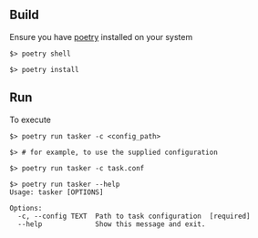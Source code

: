 ## Build

Ensure you have [poetry](https://python-poetry.org/) installed on your system

```text
$> poetry shell

$> poetry install
```

## Run

To execute

```text
$> poetry run tasker -c <config_path>

$> # for example, to use the supplied configuration

$> poetry run tasker -c task.conf
```

```text
$> poetry run tasker --help
Usage: tasker [OPTIONS]

Options:
  -c, --config TEXT  Path to task configuration  [required]
  --help             Show this message and exit.
```

